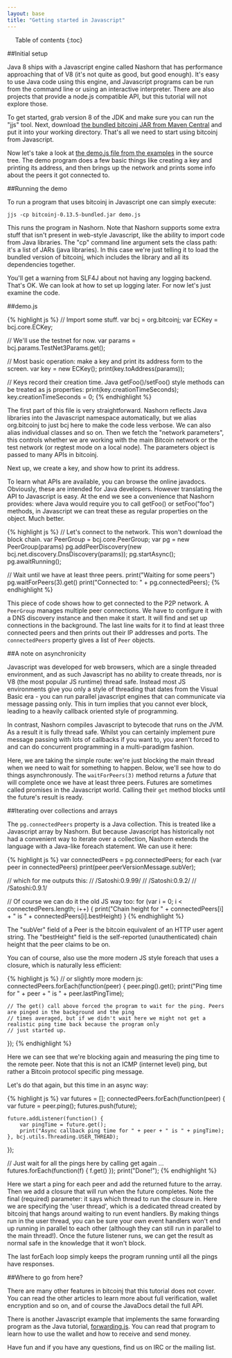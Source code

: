 ```yaml
---
layout: base
title: "Getting started in Javascript"
---
```


<div markdown="1" id="toc" class="toc"><div markdown="1">

* Table of contents
{:toc}

</div></div>

<div markdown="1" class="toccontent">

##Initial setup

Java 8 ships with a Javascript engine called Nashorn that has performance approaching that of V8 (it's not quite as good, but good enough). It's easy to use Java code using this engine, and Javascript programs can be run from the command line or using an interactive interpreter. There are also projects that provide a node.js compatible API, but this tutorial will not explore those.

To get started, grab version 8 of the JDK and make sure you can run the "jjs" tool. Next, download [the bundled bitcoinj JAR from Maven Central](http://search.maven.org/remotecontent?filepath=org/bitcoinj/bitcoinj-core/0.13.5/bitcoinj-core-0.13.5-bundled.jar) and put it into your working directory. That's all we need to start using bitcoinj from Javascript.

Now let's take a look at [the demo.js file from the examples](https://github.com/bitcoinj/bitcoinj/blob/master/examples/src/main/javascript/demo.js) in the source tree. The demo program does a few basic things like creating a key and printing its address, and then brings up the network and prints some info about the peers it got connected to.

##Running the demo

To run a program that uses bitcoinj in Javascript one can simply execute:

```
jjs -cp bitcoinj-0.13.5-bundled.jar demo.js
```

This runs the program in Nashorn. Note that Nashorn supports some extra stuff that isn't present in web-style Javascript, like the ability to import code from Java libraries. The "cp" command line argument sets the class path: it's a list of JARs (java libraries). In this case we're just telling it to load the bundled version of bitcoinj, which includes the library and all its dependencies together.

You'll get a warning from SLF4J about not having any logging backend. That's OK. We can look at how to set up logging later. For now let's just examine the code.

##demo.js

{% highlight js %}
// Import some stuff.
var bcj = org.bitcoinj;
var ECKey = bcj.core.ECKey;

// We'll use the testnet for now.
var params = bcj.params.TestNet3Params.get();

// Most basic operation: make a key and print its address form to the screen.
var key = new ECKey();
print(key.toAddress(params));

// Keys record their creation time. Java getFoo()/setFoo() style methods can be treated as js properties:
print(key.creationTimeSeconds);
key.creationTimeSeconds = 0;
{% endhighlight %}

The first part of this file is very straightforward. Nashorn reflects Java libraries into the Javascript namespace automatically, but we alias org.bitcoinj to just bcj here to make the code less verbose. We can also alias individual classes and so on. Then we fetch the "network parameters", this controls whether we are working with the main Bitcoin network or the test network (or regtest mode on a local node). The parameters object is passed to many APIs in bitcoinj.

Next up, we create a key, and show how to print its address.

To learn what APIs are available, you can browse the online javadocs. Obviously, these are intended for Java developers. However translating the API to Javascript is easy. At the end we see a convenience that Nashorn provides:  where Java would require you to call getFoo() or setFoo("foo") methods, in Javascript we can treat these as regular properties on the object. Much better.

{% highlight js %}
// Let's connect to the network. This won't download the block chain.
var PeerGroup = bcj.core.PeerGroup;
var pg = new PeerGroup(params)
pg.addPeerDiscovery(new bcj.net.discovery.DnsDiscovery(params));
pg.startAsync();
pg.awaitRunning();

// Wait until we have at least three peers.
print("Waiting for some peers")
pg.waitForPeers(3).get()
print("Connected to: " + pg.connectedPeers);
{% endhighlight %}

This piece of code shows how to get connected to the P2P network. A `PeerGroup` manages multiple peer connections. We have to configure it with a DNS discovery instance and then make it start. It will find and set up connections in the background. The last line waits for it to find at least three connected peers and then prints out their IP addresses and ports. The `connectedPeers` property gives a list of `Peer` objects.

##A note on asynchronicity

Javascript was developed for web browsers, which are a single threaded environment, and as such Javascript has no ability to create threads, nor is V8 (the most popular JS runtime) thread safe. Instead most JS environments give you only a style of threading that dates from the Visual Basic era - you can run parallel javascript engines that can communicate via message passing only. This in turn implies that you cannot ever block, leading to a heavily callback oriented style of programming.

In contrast, Nashorn compiles Javascript to bytecode that runs on the JVM. As a result it is fully thread safe. Whilst you can certainly implement pure message passing with lots of callbacks if you want to, you aren't forced to and can do concurrent programming in a multi-paradigm fashion.

Here, we are taking the simple route: we're just blocking the main thread when we need to wait for something to happen. Below, we'll see how to do things asynchronously. The `waitForPeers(3)` method returns a *future* that will complete once we have at least three peers. Futures are sometimes called promises in the Javascript world. Calling their `get` method blocks until the future's result is ready.

##Iterating over collections and arrays

The `pg.connectedPeers` property is a Java collection. This is treated like a Javascript array by Nashorn. But because Javascript has historically not had a convenient way to iterate over a collection, Nashorn extends the language with a Java-like foreach statement. We can use it here:

{% highlight js %}
var connectedPeers = pg.connectedPeers;
for each (var peer in connectedPeers)
    print(peer.peerVersionMessage.subVer);

// which for me outputs this:
// /Satoshi:0.9.99/
// /Satoshi:0.9.2/
// /Satoshi:0.9.1/

// Of course we can do it the old JS way too:
for (var i = 0; i < connectedPeers.length; i++) {
    print("Chain height for " + connectedPeers[i] + " is " + connectedPeers[i].bestHeight)
}
{% endhighlight %}

The "subVer" field of a Peer is the bitcoin equivalent of an HTTP user agent string. The "bestHeight" field is the self-reported (unauthenticated) chain height that the peer claims to be on.

You can of course, also use the more modern JS style foreach that uses a closure, which is naturally less efficient:

{% highlight js %}
// or slightly more modern js:
connectedPeers.forEach(function(peer) {
    peer.ping().get();
    print("Ping time for " + peer + " is " + peer.lastPingTime);

    // The get() call above forced the program to wait for the ping. Peers are pinged in the background and the ping
    // times averaged, but if we didn't wait here we might not get a realistic ping time back because the program only
    // just started up.
});
{% endhighlight %}

Here we can see that we're blocking again and measuring the ping time to the remote peer. Note that this is not an ICMP (internet level) ping, but rather a Bitcoin protocol specific ping message.

Let's do that again, but this time in an async way:

{% highlight js %}
var futures = [];
connectedPeers.forEach(function(peer) {
    var future = peer.ping();
    futures.push(future);

    future.addListener(function() {
        var pingTime = future.get();
        print("Async callback ping time for " + peer + " is " + pingTime);
    }, bcj.utils.Threading.USER_THREAD);
});

// Just wait for all the pings here by calling get again ...
futures.forEach(function(f) { f.get() });
print("Done!");
{% endhighlight %}

Here we start a ping for each peer and add the returned future to the array. Then we add a closure that will run when the future completes. Note the final (required) parameter: it says which thread to run the closure in. Here we are specifying the 'user thread', which is a dedicated thread created by bitcoinj that hangs around waiting to run event handlers. By making things run in the user thread, you can be sure your own event handlers won't end up running in parallel to each other (although they can still run in parallel to the main thread!). Once the future listener runs, we can get the result as normal safe in the knowledge that it won't block.

The last forEach loop simply keeps the program running until all the pings have responses.

##Where to go from here?

There are many other features in bitcoinj that this tutorial does not cover. You can read the other articles to learn more about full verification, wallet encryption and so on, and of course the JavaDocs detail the full API. 

There is another Javascript example that implements the same forwarding program as the Java tutorial, [forwarding.js](https://github.com/bitcoinj/bitcoinj/blob/master/examples/src/main/javascript/forwarding.js). You can read that program to learn how to use the wallet and how to receive and send money.

Have fun and if you have any questions, find us on IRC or the mailing list.

</div>
